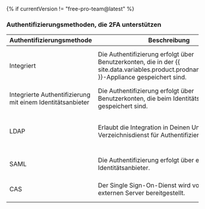 {% if currentVersion != "free-pro-team@latest" %}
### Authentifizierungsmethoden, die 2FA unterstützen

| Authentifizierungsmethode                                  | Beschreibung                                                                                                                                      | Unterstützung der Zwei-Faktor-Authentifizierung                                                                                                                                                                                                                                             |
| ---------------------------------------------------------- | ------------------------------------------------------------------------------------------------------------------------------------------------- | ------------------------------------------------------------------------------------------------------------------------------------------------------------------------------------------------------------------------------------------------------------------------------------------- |
| Integriert                                                 | Die Authentifizierung erfolgt über Benutzerkonten, die in der {{ site.data.variables.product.prodname_ghe_server }}-Appliance gespeichert sind. | Wird in der {{ site.data.variables.product.prodname_ghe_server }}-Appliance unterstützt und verwaltet. Organisationsadministratoren können vorschreiben, dass die Zwei-Faktor-Authentifizierung für Mitglieder der Organisation aktiviert werden muss. |{% if currentVersion != "free-pro-team@latest" %}
| Integrierte Authentifizierung mit einem Identitätsanbieter | Die Authentifizierung erfolgt über Benutzerkonten, die beim Identitätsanbieter gespeichert sind.                                                  | Ist vom Identitätsanbieter abhängig.{% endif %}
| LDAP                                                       | Erlaubt die Integration in Deinen Unternehmens-Verzeichnisdienst für Authentifizierung.                                                           | Wird in der {{ site.data.variables.product.prodname_ghe_server }}-Appliance unterstützt und verwaltet. Organisationsadministratoren können vorschreiben, dass die Zwei-Faktor-Authentifizierung für Mitglieder der Organisation aktiviert werden muss.                                    |
| SAML                                                       | Die Authentifizierung erfolgt über einen externen Identitätsanbieter.                                                                             | {{ site.data.reusables.two_fa.2fa_not_supported_with_saml_and_cas }}                                                                                                                                                                                                                  |
| CAS                                                        | Der Single Sign-On-Dienst wird von einem externen Server bereitgestellt.                                                                          | {{ site.data.reusables.two_fa.2fa_not_supported_with_saml_and_cas }}{% endif %}
